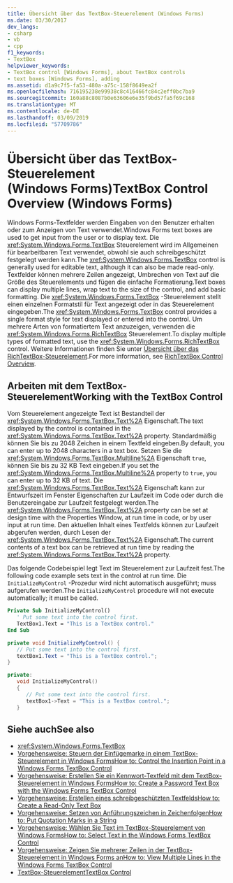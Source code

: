 ```yaml
---
title: Übersicht über das TextBox-Steuerelement (Windows Forms)
ms.date: 03/30/2017
dev_langs:
- csharp
- vb
- cpp
f1_keywords:
- TextBox
helpviewer_keywords:
- TextBox control [Windows Forms], about TextBox controls
- text boxes [Windows Forms], adding
ms.assetid: d1a9c7f5-fa53-480a-a75c-158f8649ea2f
ms.openlocfilehash: 716195238e99938c8c416466fc84c2eff0bc7ba9
ms.sourcegitcommit: 160a88c8087b0e63606e6e35f9bd57fa5f69c168
ms.translationtype: MT
ms.contentlocale: de-DE
ms.lasthandoff: 03/09/2019
ms.locfileid: "57709786"
---
```

# <a name="textbox-control-overview-windows-forms"></a><span data-ttu-id="8a347-102">Übersicht über das TextBox-Steuerelement (Windows Forms)</span><span class="sxs-lookup"><span data-stu-id="8a347-102">TextBox Control Overview (Windows Forms)</span></span>
<span data-ttu-id="8a347-103">Windows Forms-Textfelder werden Eingaben von den Benutzer erhalten oder zum Anzeigen von Text verwendet.</span><span class="sxs-lookup"><span data-stu-id="8a347-103">Windows Forms text boxes are used to get input from the user or to display text.</span></span> <span data-ttu-id="8a347-104">Die <xref:System.Windows.Forms.TextBox> Steuerelement wird im Allgemeinen für bearbeitbaren Text verwendet, obwohl sie auch schreibgeschützt festgelegt werden kann.</span><span class="sxs-lookup"><span data-stu-id="8a347-104">The <xref:System.Windows.Forms.TextBox> control is generally used for editable text, although it can also be made read-only.</span></span> <span data-ttu-id="8a347-105">Textfelder können mehrere Zeilen angezeigt, Umbrechen von Text auf die Größe des Steuerelements und fügen die einfache Formatierung.</span><span class="sxs-lookup"><span data-stu-id="8a347-105">Text boxes can display multiple lines, wrap text to the size of the control, and add basic formatting.</span></span> <span data-ttu-id="8a347-106">Die <xref:System.Windows.Forms.TextBox> -Steuerelement stellt einen einzelnen Formatstil für Text angezeigt oder in das Steuerelement eingegeben.</span><span class="sxs-lookup"><span data-stu-id="8a347-106">The <xref:System.Windows.Forms.TextBox> control provides a single format style for text displayed or entered into the control.</span></span> <span data-ttu-id="8a347-107">Um mehrere Arten von formatiertem Text anzuzeigen, verwenden die <xref:System.Windows.Forms.RichTextBox> Steuerelement.</span><span class="sxs-lookup"><span data-stu-id="8a347-107">To display multiple types of formatted text, use the <xref:System.Windows.Forms.RichTextBox> control.</span></span> <span data-ttu-id="8a347-108">Weitere Informationen finden Sie unter [Übersicht über das RichTextBox-Steuerelement](richtextbox-control-overview-windows-forms.md).</span><span class="sxs-lookup"><span data-stu-id="8a347-108">For more information, see [RichTextBox Control Overview](richtextbox-control-overview-windows-forms.md).</span></span>  
  
## <a name="working-with-the-textbox-control"></a><span data-ttu-id="8a347-109">Arbeiten mit dem TextBox-Steuerelement</span><span class="sxs-lookup"><span data-stu-id="8a347-109">Working with the TextBox Control</span></span>  
 <span data-ttu-id="8a347-110">Vom Steuerelement angezeigte Text ist Bestandteil der <xref:System.Windows.Forms.TextBox.Text%2A> Eigenschaft.</span><span class="sxs-lookup"><span data-stu-id="8a347-110">The text displayed by the control is contained in the <xref:System.Windows.Forms.TextBox.Text%2A> property.</span></span> <span data-ttu-id="8a347-111">Standardmäßig können Sie bis zu 2048 Zeichen in einem Textfeld eingeben.</span><span class="sxs-lookup"><span data-stu-id="8a347-111">By default, you can enter up to 2048 characters in a text box.</span></span> <span data-ttu-id="8a347-112">Setzen Sie die <xref:System.Windows.Forms.TextBox.Multiline%2A> Eigenschaft `true`, können Sie bis zu 32 KB Text eingeben.</span><span class="sxs-lookup"><span data-stu-id="8a347-112">If you set the <xref:System.Windows.Forms.TextBox.Multiline%2A> property to `true`, you can enter up to 32 KB of text.</span></span> <span data-ttu-id="8a347-113">Die <xref:System.Windows.Forms.TextBox.Text%2A> Eigenschaft kann zur Entwurfszeit im Fenster Eigenschaften zur Laufzeit im Code oder durch die Benutzereingabe zur Laufzeit festgelegt werden.</span><span class="sxs-lookup"><span data-stu-id="8a347-113">The <xref:System.Windows.Forms.TextBox.Text%2A> property can be set at design time with the Properties Window, at run time in code, or by user input at run time.</span></span> <span data-ttu-id="8a347-114">Den aktuellen Inhalt eines Textfelds können zur Laufzeit abgerufen werden, durch Lesen der <xref:System.Windows.Forms.TextBox.Text%2A> Eigenschaft.</span><span class="sxs-lookup"><span data-stu-id="8a347-114">The current contents of a text box can be retrieved at run time by reading the <xref:System.Windows.Forms.TextBox.Text%2A> property.</span></span>  
  
 <span data-ttu-id="8a347-115">Das folgende Codebeispiel legt Text im Steuerelement zur Laufzeit fest.</span><span class="sxs-lookup"><span data-stu-id="8a347-115">The following code example sets text in the control at run time.</span></span> <span data-ttu-id="8a347-116">Die `InitializeMyControl` -Prozedur wird nicht automatisch ausgeführt; muss aufgerufen werden.</span><span class="sxs-lookup"><span data-stu-id="8a347-116">The `InitializeMyControl` procedure will not execute automatically; it must be called.</span></span>  
  
```vb  
Private Sub InitializeMyControl()  
   ' Put some text into the control first.  
   TextBox1.Text = "This is a TextBox control."  
End Sub  
```  
  
```csharp  
private void InitializeMyControl() {  
   // Put some text into the control first.  
   textBox1.Text = "This is a TextBox control.";  
}  
```  
  
```cpp  
private:  
   void InitializeMyControl()  
   {  
      // Put some text into the control first.  
      textBox1->Text = "This is a TextBox control.";  
   }  
```  
  
## <a name="see-also"></a><span data-ttu-id="8a347-117">Siehe auch</span><span class="sxs-lookup"><span data-stu-id="8a347-117">See also</span></span>
- <xref:System.Windows.Forms.TextBox>
- [<span data-ttu-id="8a347-118">Vorgehensweise: Steuern der Einfügemarke in einem TextBox-Steuerelement in Windows Forms</span><span class="sxs-lookup"><span data-stu-id="8a347-118">How to: Control the Insertion Point in a Windows Forms TextBox Control</span></span>](how-to-control-the-insertion-point-in-a-windows-forms-textbox-control.md)
- [<span data-ttu-id="8a347-119">Vorgehensweise: Erstellen Sie ein Kennwort-Textfeld mit dem TextBox-Steuerelement in Windows Forms</span><span class="sxs-lookup"><span data-stu-id="8a347-119">How to: Create a Password Text Box with the Windows Forms TextBox Control</span></span>](how-to-create-a-password-text-box-with-the-windows-forms-textbox-control.md)
- [<span data-ttu-id="8a347-120">Vorgehensweise: Erstellen eines schreibgeschützten Textfelds</span><span class="sxs-lookup"><span data-stu-id="8a347-120">How to: Create a Read-Only Text Box</span></span>](how-to-create-a-read-only-text-box-windows-forms.md)
- [<span data-ttu-id="8a347-121">Vorgehensweise: Setzen von Anführungszeichen in Zeichenfolgen</span><span class="sxs-lookup"><span data-stu-id="8a347-121">How to: Put Quotation Marks in a String</span></span>](how-to-put-quotation-marks-in-a-string-windows-forms.md)
- [<span data-ttu-id="8a347-122">Vorgehensweise: Wählen Sie Text im TextBox-Steuerelement von Windows Forms</span><span class="sxs-lookup"><span data-stu-id="8a347-122">How to: Select Text in the Windows Forms TextBox Control</span></span>](how-to-select-text-in-the-windows-forms-textbox-control.md)
- [<span data-ttu-id="8a347-123">Vorgehensweise: Zeigen Sie mehrerer Zeilen in der TextBox-Steuerelement in Windows Forms an</span><span class="sxs-lookup"><span data-stu-id="8a347-123">How to: View Multiple Lines in the Windows Forms TextBox Control</span></span>](how-to-view-multiple-lines-in-the-windows-forms-textbox-control.md)
- [<span data-ttu-id="8a347-124">TextBox-Steuerelement</span><span class="sxs-lookup"><span data-stu-id="8a347-124">TextBox Control</span></span>](textbox-control-windows-forms.md)
